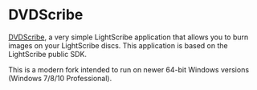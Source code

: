 # DVDScribe
[DVDScribe](https://sourceforge.net/projects/dvdscribe), a very simple LightScribe application that allows you to burn images on your LightScribe discs. This application is based on the LightScribe public SDK.

This is a modern fork intended to run on newer 64-bit Windows versions (Windows 7/8/10 Professional).
